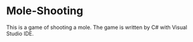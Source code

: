 # Mole-Shooting
This is a game of shooting a mole. The game is written by C# with Visual Studio IDE.
